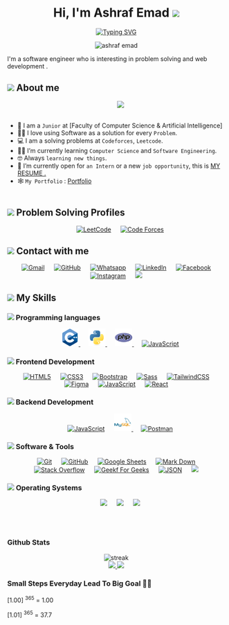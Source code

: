 <h1 align="center">Hi, I'm Ashraf Emad <img src="https://media.giphy.com/media/hvRJCLFzcasrR4ia7z/giphy.gif" width="35"></h1>

<p align="center">
	
 <a href="https://github.com/DenverCoder1/readme-typing-svg">
<img src="https://readme-typing-svg.herokuapp.com?font=Raleway&size=27&color=F75D0E&center=true&vCenter=true&width=500&height=100&lines=Computer+Science+Student;Full-Stack+Software+Engineer;Always+Learning+New+Things;Lifelong+Learner" alt="Typing SVG" /> </a>
</p>

<!-- <a href="https://git.io/typing-svg"> -->
<!-- <img src="https://readme-typing-svg.demolab.com?font=Fira+Code&pause=1000&color=EBF71D&center=true&width=435&lines= -->

<p align="center"> 
 <img src="https://komarev.com/ghpvc/?username=ashrafemad097&label=Profile%20views&color=0047AB&style=plastic?&color=red" alt="ashraf emad" height=25px, width=160px/> 
</p>

<!-- <p align="center"> 
	<a href = "https://commits.top/egypt.html" target="_blank">
		<img src="https://img.shields.io/badge/dynamic/json?label=Most%20Active%20GitHub%20User%20in%20Egypt&query=%24.rank&prefix=Rank%20&logo=github&style=for-the-badge&color=grey&labelColor=333&url=https://aktive.tk/rank/egypt/ashrafemad097" alt="Most Active Users" target="_blank" width=43%/> 
	</a>
	<img src="https://komarev.com/ghpvc/?username=ashrafemad097&label=Profile%20views&color=555555&labelColor=000000&style=for-the-badge" alt="Ashraf Emad" width=19.40%/>
</p> -->

I'm a software engineer who is interesting in problem solving and web development . 

## <picture><img src = "https://github.com/ashrafemad097/ashrafemad097/blob/main/about_me.gif" width = 50px></picture> About me

<picture> <img align="right" src="https://github.com/ashrafemad097/ashrafemad097/blob/main/giphy%20(1).gif" width = 250px></picture>

<br><br>

- :school: I am a `Junior` at [Faculty of Computer Science & Artificial Intelligence]
- :technologist: I love using Software as a solution for every `Problem`.
- :computer: I am a solving problems at `Codeforces`, `Leetcode`.
- :student: I’m currently learning `Computer Science` and `Software Engineering`.
- :nerd_face: Always `learning new things`.
- :thinking: I’m currently open for `an Intern` or a new `job opportunity`, this is <a href='https://drive.google.com/file/d/1YLiOfn-4RjISQ3afgqOpYNGfi5qNG1Jl/view?usp=share_link' target='_blanc'>MY RESUME .</a>
- 🕸️ `My Portfolio` : <a href='https://ashraf-emad.netlify.app/' target='_blanc'>Portfolio</a> 
<br><br>

## <picture> <img src = "https://github.com/ashrafemad097/ashrafemad097/blob/main/CP_PS.gif" width = 50px>  </picture> Problem Solving Profiles

<p align="center">
&emsp;
<a href="https://leetcode.com/ashraf_emad/"><img src="https://img.icons8.com/external-tal-revivo-shadow-tal-revivo/50/000000/external-level-up-your-coding-skills-and-quickly-land-a-job-logo-shadow-tal-revivo.png" alt="LeetCode"/></a>
&emsp;
 <a href="https://codeforces.com/profile/Ashraf_Emad"><img src="https://img.icons8.com/external-tal-revivo-shadow-tal-revivo/50/000000/external-codeforces-programming-competitions-and-contests-programming-community-logo-shadow-tal-revivo.png" alt="Code Forces"/></a>
</p>

## <picture> <img src="https://github.com/ashrafemad097/ashrafemad097/blob/main/Connect-with-me.gif" width="100px"> </picture> Contact with me
<p align="center">
&emsp;
<a href="mailto:ashrafemad097@gmail.com"><img img src="https://img.shields.io/badge/gmail-%23EA4335.svg?style=plastic&logo=gmail&logoColor=white" alt="Gmail"/></a>
&emsp;
<a href="https://github.com/ashrafemad097"><img src="https://img.shields.io/badge/github-%23181717.svg?style=plastic&logo=github&logoColor=white" alt="GitHub"/></a>
&emsp;
<a href="https://wa.me/0201004167358"><img src="https://img.shields.io/badge/whatsapp-%2325D366.svg?style=plastic&logo=whatsapp&logoColor=white" alt="Whatsapp"/></a>
&emsp;
<a href="https://www.linkedin.com/in/ashraf-emad-rabiea-b80431235/"><img src="https://img.shields.io/badge/linkedin-%230A66C2.svg?style=plastic&logo=linkedin&logoColor=white" alt="LinkedIn"/></a>
&emsp;
<a href="https://www.facebook.com/ashraf.emad.927/"><img src="https://img.shields.io/badge/facebook-%231877F2.svg?style=plastic&logo=facebook&logoColor=white" alt="Facebook"/></a>
&emsp;
<a href="https://www.instagram.com/_ashrafemad/"><img src="https://img.shields.io/badge/instagram-%23E4405F.svg?style=plastic&logo=instagram&logoColor=white" alt="Instagram"/></a>
&emsp;
<a href="https://twitter.com/_ashrafemad"><img src="https://img.shields.io/badge/twitter-%231FA1F1?style=flat&logo=twitter&logoColor=white"/></a>
</p>

## <img src="https://media2.giphy.com/media/QssGEmpkyEOhBCb7e1/giphy.gif?cid=ecf05e47a0n3gi1bfqntqmob8g9aid1oyj2wr3ds3mg700bl&rid=giphy.gif" width ="25"> My Skills

### <img src = "https://github.com/ashrafemad097/ashrafemad097/blob/main/Programming_Languages.gif" width = 50px> Programming languages

<p align="center"> 
  &emsp; 
<a href="https://www.w3schools.com/cpp/" target="_blank" rel="noreferrer"> <img src="https://raw.githubusercontent.com/devicons/devicon/master/icons/cplusplus/cplusplus-original.svg" alt="cplusplus" width="40" height="40"/> </a>
 &emsp; 
 <a href="https://www.python.org" target="_blank" rel="noreferrer"> <img src="https://raw.githubusercontent.com/devicons/devicon/master/icons/python/python-original.svg" alt="python" width="40" height="40"/> </a> 
 &emsp; 
 <a href="https://www.php.net" target="_blank" rel="noreferrer"> <img src="https://raw.githubusercontent.com/devicons/devicon/master/icons/php/php-original.svg" alt="php" width="40" height="40"/> </a> 
 &emsp; 
 <a href="https://developer.mozilla.org/en-US/docs/Web/JavaScript" target="_blank" rel="noreferrer"><img src="https://raw.githubusercontent.com/danielcranney/readme-generator/main/public/icons/skills/javascript-colored.svg" width="36" height="36" alt="JavaScript" /></a>
</p>

### <img src = "https://github.com/ashrafemad097/ashrafemad097/blob/main/Front_End.gif" width = 50px>  Frontend Development
<p align="center"> 
 &emsp; 
 <a href="https://developer.mozilla.org/en-US/docs/Glossary/HTML5" target="_blank" rel="noreferrer"><img src="https://raw.githubusercontent.com/danielcranney/readme-generator/main/public/icons/skills/html5-colored.svg" width="36" height="36" alt="HTML5" /></a>
 &emsp; 
 <a href="https://www.w3.org/TR/CSS/#css" target="_blank" rel="noreferrer"><img src="https://raw.githubusercontent.com/danielcranney/readme-generator/main/public/icons/skills/css3-colored.svg" width="36" height="36" alt="CSS3" /></a>
 &emsp; 
<a href="https://getbootstrap.com/" target="_blank" rel="noreferrer"><img src="https://raw.githubusercontent.com/danielcranney/readme-generator/main/public/icons/skills/bootstrap-colored.svg" width="36" height="36" alt="Bootstrap" /></a>
 &emsp; 
<a href="https://sass-lang.com/" target="_blank" rel="noreferrer"><img src="https://raw.githubusercontent.com/danielcranney/readme-generator/main/public/icons/skills/sass-colored.svg" width="36" height="36" alt="Sass" /></a>
 &emsp; 
<a href="https://tailwindcss.com/" target="_blank" rel="noreferrer"><img src="https://raw.githubusercontent.com/danielcranney/readme-generator/main/public/icons/skills/tailwindcss-colored.svg" width="36" height="36" alt="TailwindCSS" /></a>
 &emsp; 
<a href="https://www.figma.com/" target="_blank" rel="noreferrer"><img src="https://raw.githubusercontent.com/danielcranney/readme-generator/main/public/icons/skills/figma-colored.svg" width="36" height="36" alt="Figma" /></a>
 &emsp; 
<a href="https://developer.mozilla.org/en-US/docs/Web/JavaScript" target="_blank" rel="noreferrer"><img src="https://raw.githubusercontent.com/danielcranney/readme-generator/main/public/icons/skills/javascript-colored.svg" width="36" height="36" alt="JavaScript" /></a>
 &emsp; 
<a href="https://reactjs.org/" target="_blank" rel="noreferrer"><img src="https://raw.githubusercontent.com/danielcranney/readme-generator/main/public/icons/skills/react-colored.svg" width="36" height="36" alt="React" /></a>
</p>

### <img src = "https://github.com/ashrafemad097/ashrafemad097/blob/main/Coding.gif" width = 50px>  Backend Development
<p align="center"> 
 &emsp; 
 <a href="https://developer.mozilla.org/en-US/docs/Web/JavaScript" target="_blank" rel="noreferrer"><img src="https://raw.githubusercontent.com/danielcranney/readme-generator/main/public/icons/skills/javascript-colored.svg" width="36" height="36" alt="JavaScript" /></a>
 &emsp; 
 <a href="https://www.mysql.com/" target="_blank" rel="noreferrer"> <img src="https://raw.githubusercontent.com/devicons/devicon/master/icons/mysql/mysql-original-wordmark.svg" alt="mysql" width="40" height="40"/> </a>
 &emsp;  
 <a href="https://www.postman.com/" target="_blank" rel="noreferrer"> <img src="https://camo.githubusercontent.com/93b32389bf746009ca2370de7fe06c3b5146f4c99d99df65994f9ced0ba41685/68747470733a2f2f7777772e766563746f726c6f676f2e7a6f6e652f6c6f676f732f676574706f73746d616e2f676574706f73746d616e2d69636f6e2e737667" alt="Postman" width="40" height="40"/> </a> 
</p>

 ### <img src = "https://github.com/ashrafemad097/ashrafemad097/blob/main/Software_Tools.gif" width = 50px>  Software & Tools
 
<p align="center">
  &emsp;
    <a href="#"><img alt="Git" src="https://img.shields.io/badge/Git%20-%23F05033.svg?style=plastic&logo=git&logoColor=white"></a>
  &emsp;
    <a href="#"><img alt="GitHub" src="https://img.shields.io/badge/github-%23181717.svg?style=plastic&logo=github&logoColor=white"></a>
  &emsp;
    <a href="#"><img alt="Google Sheets" src="https://img.shields.io/badge/Google%20Sheets%20-%2334A853.svg?style=plastic&logo=google%20sheets&logoColor=white"></a>
  &emsp;
    <a href="#"><img alt="Mark Down" src="https://img.shields.io/badge/Markdown-000000?style=plastic&logo=markdown&logoColor=white"></a>
  &emsp;
    <a href="#"><img alt="Stack Overflow" src="https://img.shields.io/badge/-Stack%20Overflow-FE7A16?style=plastic&logo=stack-overflow&logoColor=white"></a>
  &emsp;
    <a href="#"><img alt="Geekf For Geeks" src="https://img.shields.io/badge/geeksforgeeks-%230F9D58.svg?style=plastic&logo=geeksforgeeks&logoColor=white"></a>
  &emsp;
    <a href="#"><img alt="JSON" img src="https://img.shields.io/badge/json-%23000000.svg?style=plastic&logo=json&logoColor=white"></a>
    &emsp;
    <a href="#"><img src="https://img.shields.io/badge/mysql-%234479A1.svg?&style=plastic&logo=mysql&logoColor=white"/></a>
</p>

### <picture> <img src = "https://github.com/ashrafemad097/ashrafemad097/blob/main/OS.gif" width = 50px>  </picture> Operating Systems
 
<p align="center">
  &emsp;
    <a href="#"><img src="https://img.shields.io/badge/Linux-FCC624?style=plastic&logo=linux&logoColor=black"></a>
  &emsp;
    <a href="#"><img src="https://img.shields.io/badge/Ubuntu-E95420?style=plastic&logo=ubuntu&logoColor=white"></a>
  &emsp;
    <a href="#"><img src="https://img.shields.io/badge/Windows-0078D6?style=plastic&logo=windows&logoColor=white"></a>
</p>

<br>
<br>

### Github Stats

[comment]: <> (for streak dark theme => &theme=dark || for progress dark theme => &theme=react)
<p align="center">
	<img src="https://github-readme-streak-stats.herokuapp.com/?user=ashrafemad097&theme=dark" alt="streak"/> <br>
	<a href="https://github.com/ashrafemad097">
  <img height="150em" src="https://github-readme-stats.vercel.app/api?username=ashrafemad097&show_icons=true&count_private=true&theme=react&include_all_commits=true"/>
  <img height="150em" src="https://github-readme-stats-eight-theta.vercel.app/api/top-langs/?username=ashrafemad097&theme=react&layout=compact"/>
</a> 
</p>
 
  ### Small Steps Everyday Lead To Big Goal 🤸‍♂️
  
 [1.00] <sup>365</sup> = 1.00
                          
 [1.01] <sup>365</sup> = 37.7
 
